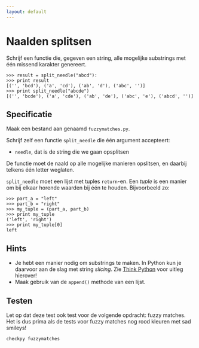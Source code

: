 ```yaml
---
layout: default
---
```

# Naalden splitsen

Schrijf een functie die, gegeven een string, alle mogelijke substrings met één missend karakter  genereert.

    >>> result = split_needle("abcd"):
    >>> print result
    [('', 'bcd'), ('a', 'cd'), ('ab', 'd'), ('abc', '')]
    >>> print split_needle("abcde")
    [('', 'bcde'), ('a', 'cde'), ('ab', 'de'), ('abc', 'e'), ('abcd', '')]

## Specificatie

Maak een bestand aan genaamd `fuzzymatches.py`.

Schrijf zelf een functie `split_needle` die één argument accepteert:

- `needle`, dat is de string die we gaan opsplitsen

De functie moet de naald op alle mogelijke manieren opslitsen, en daarbij telkens één letter weglaten. 

`split_needle` moet een lijst met tuples `return`-en. Een *tuple* is een manier om bij elkaar horende waarden bij één te houden. Bijvoorbeeld zo:

    >>> part_a = "left"
    >>> part_b = "right"
    >>> my_tuple = (part_a, part_b)
    >>> print my_tuple
    ('left', 'right')
    >>> print my_tuple[0]
    left

## Hints

* Je hebt een manier nodig om substrings te maken. In Python kun je daarvoor aan de slag met string *slicing*. Zie [Think Python](http://greenteapress.com/thinkpython/html/thinkpython009.html#toc89) voor uitleg hierover!
* Maak gebruik van de `append()` methode van een lijst.

## Testen

Let op dat deze test ook test voor de volgende opdracht: fuzzy matches. Het is dus prima als de tests voor fuzzy matches nog rood kleuren met sad smileys!

    checkpy fuzzymatches